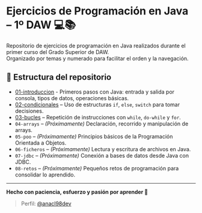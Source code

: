 # Ejercicios de Programación en Java – 1º DAW 💻📚

Repositorio de ejercicios de programación en Java realizados durante el primer curso del Grado Superior de DAW.  
Organizado por temas y numerado para facilitar el orden y la navegación.

## 📂 Estructura del repositorio

- [01-introduccion](./01-introduccion/) - Primeros pasos con Java: entrada y salida por consola, tipos de datos, operaciones básicas.
- [02-condicionales](./02-condicionales/) – Uso de estructuras `if`, `else`, `switch` para tomar decisiones.
- [03-bucles](./03-bucles/) – Repetición de instrucciones con `while`, `do-while` y `for`.
- `04-arrays` – *(Próximamente)* Declaración, recorrido y manipulación de arrays.
- `05-poo` – *(Próximamente)* Principios básicos de la Programación Orientada a Objetos.
- `06-ficheros` – *(Próximamente)* Lectura y escritura de archivos en Java.
- `07-jdbc` – *(Próximamente)* Conexión a bases de datos desde Java con JDBC.
- `08-retos` – *(Próximamente)* Pequeños retos de programación para consolidar lo aprendido.
---

**Hecho con paciencia, esfuerzo y pasión por aprender 🌱**

> Perfil: [@anacl98dev](https://github.com/anacl98dev)
